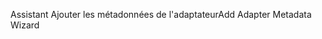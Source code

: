 <span data-ttu-id="13f2e-101">Assistant Ajouter les métadonnées de l'adaptateur</span><span class="sxs-lookup"><span data-stu-id="13f2e-101">Add Adapter Metadata Wizard</span></span>